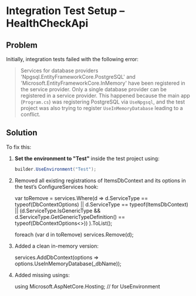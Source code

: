 # Integration Test Setup – HealthCheckApi

## Problem
Initially, integration tests failed with the following error:

> Services for database providers 'Npgsql.EntityFrameworkCore.PostgreSQL' and 'Microsoft.EntityFrameworkCore.InMemory' have been registered in the service provider. Only a single database provider can be registered in a service provider.
This happened because the main app (`Program.cs`) was registering PostgreSQL via `UseNpgsql`, and the test project was also trying to register `UseInMemoryDatabase`  leading to a conflict.

## Solution
To fix this:
1. **Set the environment to "Test"** inside the test project using:
   ```csharp
   builder.UseEnvironment("Test");

2. Removed all existing registrations of ItemsDbContext and its options in the test’s ConfigureServices hook:

   var toRemove = services.Where(d =>
       d.ServiceType == typeof(DbContextOptions<ItemsDbContext>) ||
       d.ServiceType == typeof(ItemsDbContext) ||
       (d.ServiceType.IsGenericType &&
        d.ServiceType.GetGenericTypeDefinition() == typeof(DbContextOptions<>))
   ).ToList();

   foreach (var d in toRemove)
       services.Remove(d);

3. Added a clean in-memory version:

   services.AddDbContext<ItemsDbContext>(options =>
       options.UseInMemoryDatabase(_dbName));

4. Added missing usings:

   using Microsoft.AspNetCore.Hosting;  // for UseEnvironment